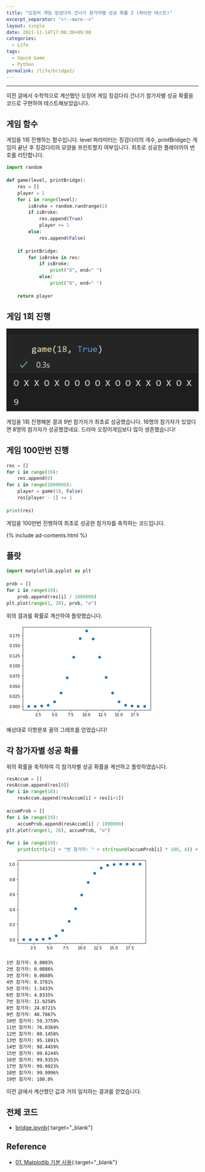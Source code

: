 ```yaml
---
title: "오징어 게임 징검다리 건너기 참가자별 성공 확률 2 (파이썬 테스트)"
excerpt_separator: "<!--more-->"
layout: single
date: 2021-11-14T17:08:30+09:00
categories:
  - Life
tags:
  - Squid Game
  - Python
permalink: /life/bridge2/
---
```

---

이전 글에서 수학적으로 계산했던 오징어 게임 징검다리 건너기 참가자별 성공 확률을 코드로 구현하여 테스트해보았습니다.
<!--more-->

## 게임 함수
게임을 1회 진행하는 함수입니다. level 파라미터는 징검다리의 개수, printBridge는 게임이 끝난 후 징검다리의 모양을 프린트할지 여부입니다. 최초로 성공한 플레이어의 번호를 리턴합니다.

```python
import random

def game(level, printBridge):
    res = []
    player = 1
    for i in range(level):
        isBroke = random.randrange(2)
        if isBroke:
            res.append(True)
            player += 1
        else:
            res.append(False)
    
    if printBridge:
        for isBroke in res:
            if isBroke:
                print("X", end=" ")
            else:
                print("O", end=" ")
    
    return player
```

## 게임 1회 진행
![1 game](/assets/post-images/life-bridge2/1.png)

게임을 1회 진행해본 결과 9번 참가자가 최초로 성공했습니다. 16명의 참가자가 있었다면 8명의 참가자가 성공했겠네요. 드라마 오징어게임보다 많이 생존했습니다!

## 게임 100만번 진행
```python
res = []
for i in range(19):
    res.append(0)
for i in range(1000000):
    player = game(18, False)
    res[player - 1] += 1

print(res)
```
게임을 100만번 진행하여 최초로 성공한 참가자를 축적하는 코드입니다.

{% include ad-contents.html %}

## 플랏
```python
import matplotlib.pyplot as plt

prob = []
for i in range(19):
    prob.append(res[i] / 1000000)
plt.plot(range(1, 20), prob, "o")
```
위의 결과를 확률로 계산하여 플랏했습니다.

![plot1](/assets/post-images/life-bridge2/plot1.png)

예상대로 이항분포 꼴의 그래프를 얻었습니다!

## 각 참가자별 성공 확률
위의 확률을 축적하여 각 참가자별 성공 확률을 계산하고 플랏하였습니다.

```python
resAccum = []
resAccum.append(res[0])
for i in range(18):
    resAccum.append(resAccum[i] + res[i+1])

accumProb = []
for i in range(19):
    accumProb.append(resAccum[i] / 1000000)
plt.plot(range(1, 20), accumProb, "o")

for i in range(19):
    print(str(i+1) + "번 참가자: " + str(round(accumProb[i] * 100, 4)) + "%")
```

![plot2](/assets/post-images/life-bridge2/plot2.png)

```
1번 참가자: 0.0003%
2번 참가자: 0.0086%
3번 참가자: 0.0688%
4번 참가자: 0.3781%
5번 참가자: 1.5433%
6번 참가자: 4.8335%
7번 참가자: 11.9258%
8번 참가자: 24.0721%
9번 참가자: 40.7867%
10번 참가자: 59.3759%
11번 참가자: 76.0369%
12번 참가자: 88.1458%
13번 참가자: 95.1891%
14번 참가자: 98.4459%
15번 참가자: 99.6244%
16번 참가자: 99.9353%
17번 참가자: 99.9923%
18번 참가자: 99.9996%
19번 참가자: 100.0%
```
이전 글에서 계산했던 값과 거의 일치하는 결과를 얻었습니다.

## 전체 코드
* [bridge.ipynb](https://github.com/unionyy/laboratory/blob/main/glass-bridge/bridge.ipynb){:target="_blank"}

## Reference
* [01. Matplotlib 기본 사용](https://wikidocs.net/92071){:target="_blank"}

